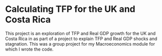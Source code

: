# Calculating TFP for the UK and Costa Rica
This project is an exploration of TFP and Real GDP growth for the UK and Costa Rica in as part of a project to explain TFP and Real GDP shocks and stagnation. This was a group project for my Macroeconomics module for which I wrote the code.
